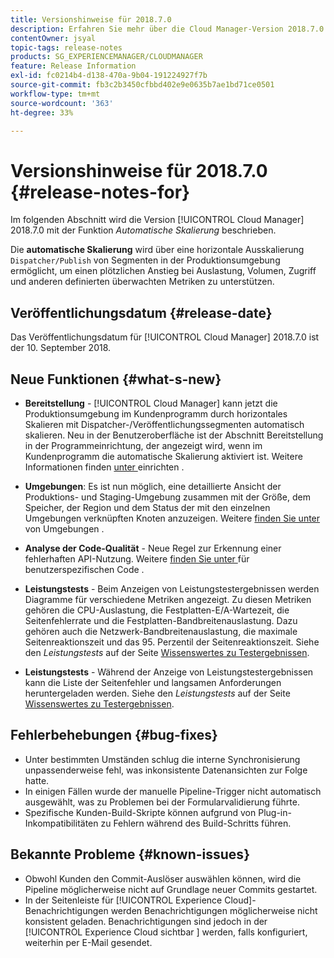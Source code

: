 ```yaml
---
title: Versionshinweise für 2018.7.0
description: Erfahren Sie mehr über die Cloud Manager-Version 2018.7.0.
contentOwner: jsyal
topic-tags: release-notes
products: SG_EXPERIENCEMANAGER/CLOUDMANAGER
feature: Release Information
exl-id: fc0214b4-d138-470a-9b04-191224927f7b
source-git-commit: fb3c2b3450cfbbd402e9e0635b7ae1bd71ce0501
workflow-type: tm+mt
source-wordcount: '363'
ht-degree: 33%

---
```


# Versionshinweise für 2018.7.0 {#release-notes-for}

Im folgenden Abschnitt wird die Version [!UICONTROL Cloud Manager] 2018.7.0 mit der Funktion *Automatische Skalierung* beschrieben.

Die **automatische Skalierung** wird über eine horizontale Ausskalierung `Dispatcher/Publish` von Segmenten in der Produktionsumgebung ermöglicht, um einen plötzlichen Anstieg bei Auslastung, Volumen, Zugriff und anderen definierten überwachten Metriken zu unterstützen.

## Veröffentlichungsdatum {#release-date}

Das Veröffentlichungsdatum für [!UICONTROL Cloud Manager] 2018.7.0 ist der 10. September 2018.

## Neue Funktionen {#what-s-new}

* **Bereitstellung** - [!UICONTROL Cloud Manager] kann jetzt die Produktionsumgebung im Kundenprogramm durch horizontales Skalieren mit Dispatcher-/Veröffentlichungssegmenten automatisch skalieren. Neu in der Benutzeroberfläche ist der Abschnitt Bereitstellung in der Programmeinrichtung, der angezeigt wird, wenn im Kundenprogramm die automatische Skalierung aktiviert ist. Weitere Informationen finden [ unter ](/help/getting-started/program-setup.md) einrichten .

* **Umgebungen**: Es ist nun möglich, eine detaillierte Ansicht der Produktions- und Staging-Umgebung zusammen mit der Größe, dem Speicher, der Region und dem Status der mit den einzelnen Umgebungen verknüpften Knoten anzuzeigen. Weitere [ finden Sie unter ](/help/using/managing-environments.md) von Umgebungen .

* **Analyse der Code-Qualität** - Neue Regel zur Erkennung einer fehlerhaften API-Nutzung. Weitere [ finden Sie unter ](/help/using/custom-code-quality-rules.md) für benutzerspezifischen Code .

* **Leistungstests** - Beim Anzeigen von Leistungstestergebnissen werden Diagramme für verschiedene Metriken angezeigt. Zu diesen Metriken gehören die CPU-Auslastung, die Festplatten-E/A-Wartezeit, die Seitenfehlerrate und die Festplatten-Bandbreitenauslastung. Dazu gehören auch die Netzwerk-Bandbreitenauslastung, die maximale Seitenreaktionszeit und das 95. Perzentil der Seitenreaktionszeit. Siehe den *Leistungstests* auf der Seite [Wissenswertes zu Testergebnissen](/help/using/code-quality-testing.md).

* **Leistungstests** - Während der Anzeige von Leistungstestergebnissen kann die Liste der Seitenfehler und langsamen Anforderungen heruntergeladen werden. Siehe den *Leistungstests* auf der Seite [Wissenswertes zu Testergebnissen](/help/using/code-quality-testing.md).

## Fehlerbehebungen {#bug-fixes}

* Unter bestimmten Umständen schlug die interne Synchronisierung unpassenderweise fehl, was inkonsistente Datenansichten zur Folge hatte.
* In einigen Fällen wurde der manuelle Pipeline-Trigger nicht automatisch ausgewählt, was zu Problemen bei der Formularvalidierung führte.
* Spezifische Kunden-Build-Skripte können aufgrund von Plug-in-Inkompatibilitäten zu Fehlern während des Build-Schritts führen.

## Bekannte Probleme {#known-issues}

* Obwohl Kunden den Commit-Auslöser auswählen können, wird die Pipeline möglicherweise nicht auf Grundlage neuer Commits gestartet.
* In der Seitenleiste für [!UICONTROL Experience Cloud]-Benachrichtigungen werden Benachrichtigungen möglicherweise nicht konsistent geladen. Benachrichtigungen sind jedoch in der [!UICONTROL Experience Cloud sichtbar &#x200B;] werden, falls konfiguriert, weiterhin per E-Mail gesendet.
